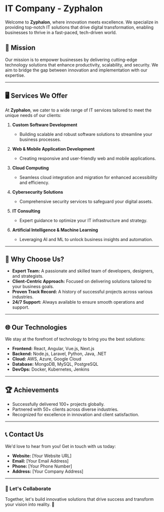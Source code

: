 # IT Company - Zyphalon

Welcome to **Zyphalon**, where innovation meets excellence. We specialize in providing top-notch IT solutions that drive digital transformation, enabling businesses to thrive in a fast-paced, tech-driven world.

## 🌟 Mission

Our mission is to empower businesses by delivering cutting-edge technology solutions that enhance productivity, scalability, and security. We aim to bridge the gap between innovation and implementation with our expertise.

---

## 🖥️ Services We Offer

At **Zyphalon**, we cater to a wide range of IT services tailored to meet the unique needs of our clients:

1. **Custom Software Development**
   - Building scalable and robust software solutions to streamline your business processes.

2. **Web & Mobile Application Development**
   - Creating responsive and user-friendly web and mobile applications.

3. **Cloud Computing**
   - Seamless cloud integration and migration for enhanced accessibility and efficiency.

4. **Cybersecurity Solutions**
   - Comprehensive security services to safeguard your digital assets.

5. **IT Consulting**
   - Expert guidance to optimize your IT infrastructure and strategy.

6. **Artificial Intelligence & Machine Learning**
   - Leveraging AI and ML to unlock business insights and automation.

---

## 🚀 Why Choose Us?

- **Expert Team:** A passionate and skilled team of developers, designers, and strategists.
- **Client-Centric Approach:** Focused on delivering solutions tailored to your business goals.
- **Proven Track Record:** A history of successful projects across various industries.
- **24/7 Support:** Always available to ensure smooth operations and support.

---

## 🌐 Our Technologies

We stay at the forefront of technology to bring you the best solutions:

- **Frontend:** React, Angular, Vue.js, Next.js
- **Backend:** Node.js, Laravel, Python, Java, .NET
- **Cloud:** AWS, Azure, Google Cloud
- **Database:** MongoDB, MySQL, PostgreSQL
- **DevOps:** Docker, Kubernetes, Jenkins

---

## 🏆 Achievements

- Successfully delivered 100+ projects globally.
- Partnered with 50+ clients across diverse industries.
- Recognized for excellence in innovation and client satisfaction.

---

## 📞 Contact Us

We'd love to hear from you! Get in touch with us today:

- **Website:** [Your Website URL]
- **Email:** [Your Email Address]
- **Phone:** [Your Phone Number]
- **Address:** [Your Company Address]

---

### 🤝 Let's Collaborate

Together, let's build innovative solutions that drive success and transform your vision into reality. 🚀
